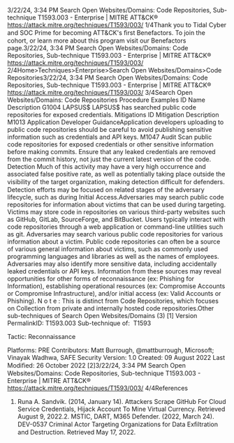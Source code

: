 3/22/24, 3:34 PM Search Open Websites/Domains: Code Repositories, Sub-technique T1593.003 - Enterprise | MITRE ATT&CK®
https://attack.mitre.org/techniques/T1593/003/ 1/4Thank you to Tidal Cyber and SOC Prime for becoming ATT&CK's ﬁrst Benefactors. To join the cohort, or learn more about this program visit our
Benefactors page.3/22/24, 3:34 PM Search Open Websites/Domains: Code Repositories, Sub-technique T1593.003 - Enterprise | MITRE ATT&CK®
https://attack.mitre.org/techniques/T1593/003/ 2/4Home>Techniques>Enterprise>Search Open Websites/Domains>Code Repositories3/22/24, 3:34 PM Search Open Websites/Domains: Code Repositories, Sub-technique T1593.003 - Enterprise | MITRE ATT&CK®
https://attack.mitre.org/techniques/T1593/003/ 3/4Search Open Websites/Domains: Code Repositories
Procedure Examples
ID Name Description
G1004 LAPSUS$ LAPSUS$ has searched public code repositories for exposed credentials.
Mitigations
ID Mitigation Description
M1013 Application
Developer GuidanceApplication developers uploading to public code repositories should be careful to avoid publishing
sensitive information such as credentials and API keys.
M1047 Audit Scan public code repositories for exposed credentials or other sensitive information before making
commits. Ensure that any leaked credentials are removed from the commit history, not just the current
latest version of the code.
Detection
Much of this activity may have a very high occurrence and associated false positive rate, as well as potentially taking place outside the
visibility of the target organization, making detection diﬃcult for defenders.
Detection efforts may be focused on related stages of the adversary lifecycle, such as during Initial Access.Adversaries may search public code repositories for information about victims that can be used during targeting. Victims may store code in
repositories on various third-party websites such as GitHub, GitLab, SourceForge, and BitBucket. Users typically interact with code
repositories through a web application or command-line utilities such as git.
Adversaries may search various public code repositories for various information about a victim. Public code repositories can often be a
source of various general information about victims, such as commonly used programming languages and libraries as well as the names of
employees. Adversaries may also identify more sensitive data, including accidentally leaked credentials or API keys. Information from
these sources may reveal opportunities for other forms of reconnaissance (ex: Phishing for Information), establishing operational resources
(ex: Compromise Accounts or Compromise Infrastructure), and/or initial access (ex: Valid Accounts or Phishing).
N o t e : This is distinct from Code Repositories, which focuses on Collection from private and internally hosted code repositories.Other sub-techniques of Search Open Websites/Domains (3)
[1]
Version PermalinkID: T1593.003
Sub-technique of:  T1593

Tactic: Reconnaissance

Platforms: PRE
Contributors: Matt Burrough, @mattburrough, Microsoft; Vinayak Wadhwa, SAFE Security
Version: 1.0
Created: 09 August 2022
Last Modiﬁed: 26 October 2022
[2]3/22/24, 3:34 PM Search Open Websites/Domains: Code Repositories, Sub-technique T1593.003 - Enterprise | MITRE ATT&CK®
https://attack.mitre.org/techniques/T1593/003/ 4/4References
1. Runa A. Sandvik. (2014, January 14). Attackers Scrape GitHub
For Cloud Service Credentials, Hijack Account To Mine Virtual
Currency. Retrieved August 9, 2022.2. MSTIC, DART, M365 Defender. (2022, March 24). DEV-0537
Criminal Actor Targeting Organizations for Data Exﬁltration
and Destruction. Retrieved May 17, 2022.